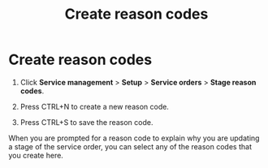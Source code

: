 ﻿---
title: Create reason codes
TOCTitle: Create reason codes
ms:assetid: 44b208ef-8622-4294-b1b1-20491cd0e9fb
ms:mtpsurl: https://technet.microsoft.com/en-us/library/Aa496976(v=AX.60)
ms:contentKeyID: 37008245
ms.date: 04/18/2014
mtps_version: v=AX.60
_tocRel: gg243285(v=ax.60)/toc.json
f1_keywords:
- service
- reason code
- stage
- stage reason code
---

# Create reason codes 




1.  Click **Service management** \> **Setup** \> **Service orders** \> **Stage reason codes**.

2.  Press CTRL+N to create a new reason code.

3.  Press CTRL+S to save the reason code.

When you are prompted for a reason code to explain why you are updating a stage of the service order, you can select any of the reason codes that you create here.

  



